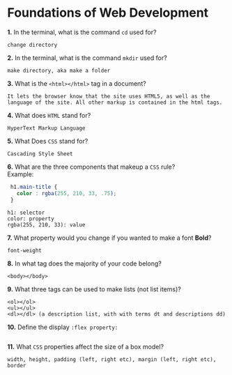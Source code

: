 # Foundations of Web Development

**1.** In the terminal, what is the command `cd` used for?
<!-- enter you answer in the space below -->
```
change directory
```

**2.** In the terminal, what is the command `mkdir` used for?
<!-- enter you answer in the space below -->
```
make directory, aka make a folder
```

**3.** What is the `<html></html>` tag in a document?
<!-- enter you answer in the space below -->
```
It lets the browser know that the site uses HTML5, as well as the language of the site. All other markup is contained in the html tags.
```

**4.** What does `HTML` stand for?
<!-- enter you answer in the space below -->
```
HyperText Markup Language
```

**5.** What Does `CSS` stand for?
<!-- enter you answer in the space below -->
```
Cascading Style Sheet
```

**6.** What are the three components that makeup a `CSS` rule? <br> Example:
```css
 h1.main-title {
   color : rgba(255, 210, 33, .75);
 }
```
<!-- enter you answer in the space below -->
```
h1: selector
color: property
rgba(255, 210, 33): value
```

**7.** What property would you change if you wanted to make a font **Bold**?
<!-- enter you answer in the space below -->
```
font-weight
```

**8.** In what tag does the majority of your code belong?
<!-- enter you answer in the space below -->
```
<body></body>
```

**9.** What three tags can be used to make lists (not list items)?
<!-- enter you answer in the space below -->
```
<ol></ol>
<ul></ul>
<dl></dl> (a description list, with with terms dt and descriptions dd)
```

**10.** Define the display `:flex property:`
<!-- enter you answer in the space below -->
```

```

**11.** What `CSS` properties affect the size of a box model?
<!-- enter you answer in the space below -->
```
width, height, padding (left, right etc), margin (left, right etc), border
```